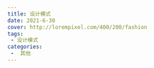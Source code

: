 ```yaml
---
title: 设计模式
date: 2021-6-30
cover: http://lorempixel.com/400/200/fashion
tags:
 - 设计模式
categories:
 -  其他
---
```


<template>
    <div>
        <img src="https://cdn.nlark.com/yuque/0/2021/png/2899468/1625191252870-0f6c099f-03d4-40e6-9b67-72b07a308e16.png" referrerpolicy="no-referrer">
        <img src="https://cdn.nlark.com/yuque/0/2021/png/2899468/1625191238956-c8ac9d01-cfc0-4ca4-8ba1-e4ddfa4036dc.png" referrerpolicy="no-referrer">
    </div>
     <el-card shadow="always">
     <p>资源下载地址:</p>
          <div>
           <div><el-link :underline="false" href="https://element.eleme.io" target="_blank">javascript 设计模式系统讲解与应用</el-link></div>
           <div><el-link :underline="false" type="primary">链接: https://pan.baidu.com/s/16qYo_PqqXXKItDO2bfVQwA  密码: t1or</el-link></div>
          </div>
     </el-card>
      <my-money></my-money>
</template>
